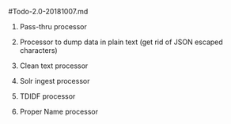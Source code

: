 #Todo-2.0-20181007.md

1. Pass-thru processor

2. Processor to dump data in plain text (get rid of JSON escaped characters)

3. Clean text processor

4. Solr ingest processor

5. TDIDF processor

6. Proper Name processor

